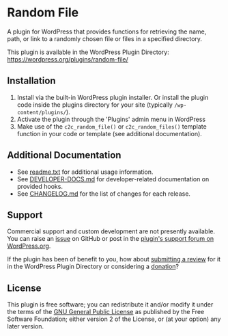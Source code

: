# Random File

A plugin for WordPress that provides functions for retrieving the name, path, or link to a randomly chosen file or files in a specified directory.

This plugin is available in the WordPress Plugin Directory: https://wordpress.org/plugins/random-file/


## Installation

1. Install via the built-in WordPress plugin installer. Or install the plugin code inside the plugins directory for your site (typically `/wp-content/plugins/`).
2. Activate the plugin through the 'Plugins' admin menu in WordPress
3. Make use of the `c2c_random_file()` or `c2c_random_files()` template function in your code or template (see additional documentation).


## Additional Documentation

* See [readme.txt](https://github.com/coffee2code/random-file/blob/master/readme.txt) for additional usage information.
* See [DEVELOPER-DOCS.md](DEVELOPER-DOCS.md) for developer-related documentation on provided hooks.
* See [CHANGELOG.md](CHANGELOG.md) for the list of changes for each release.


## Support

Commercial support and custom development are not presently available. You can raise an [issue](https://github.com/coffee2code/random-file/issues) on GitHub or post in the [plugin's support forum on WordPress.org](https://wordpress.org/support/plugin/random-file/).

If the plugin has been of benefit to you, how about [submitting a review](https://wordpress.org/support/plugin/random-file/reviews/) for it in the WordPress Plugin Directory or considering a [donation](https://www.paypal.com/cgi-bin/webscr?cmd=_s-xclick&hosted_button_id=6ARCFJ9TX3522)?


## License

This plugin is free software; you can redistribute it and/or modify it under the terms of the [GNU General Public License](https://www.gnu.org/licenses/gpl-2.0.html) as published by the Free Software Foundation; either version 2 of the License, or (at your option) any later version.